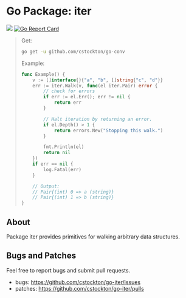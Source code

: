# Go Package: iter

  <a href="https://goreportcard.com/badge/github.com/cstockton/go-iter"><img src="https://img.shields.io/badge/%20docs-reference-5272B4.svg?style=flat-square"></a> [![Go Report Card](https://goreportcard.com/badge/github.com/cstockton/go-iter)](https://goreportcard.com/report/github.com/cstockton/go-iter)

  > Get:
  > ```bash
  > go get -u github.com/cstockton/go-conv
  > ```
  >
  > Example:
  > ```Go
  > func Example() {
  > 	v := []interface{}{"a", "b", []string{"c", "d"}}
  > 	err := iter.Walk(v, func(el iter.Pair) error {
  > 		// check for errors
  > 		if err := el.Err(); err != nil {
  > 			return err
  > 		}
  >
  > 		// Halt iteration by returning an error.
  > 		if el.Depth() > 1 {
  > 			return errors.New("Stopping this walk.")
  > 		}
  >
  > 		fmt.Println(el)
  > 		return nil
  > 	})
  > 	if err == nil {
  > 		log.Fatal(err)
  > 	}
  >
  > 	// Output:
  > 	// Pair{(int) 0 => a (string)}
  > 	// Pair{(int) 1 => b (string)}
  > }
  > ```


## About

Package iter provides primitives for walking arbitrary data structures.


## Bugs and Patches

  Feel free to report bugs and submit pull requests.

  * bugs:
    <https://github.com/cstockton/go-iter/issues>
  * patches:
    <https://github.com/cstockton/go-iter/pulls>

